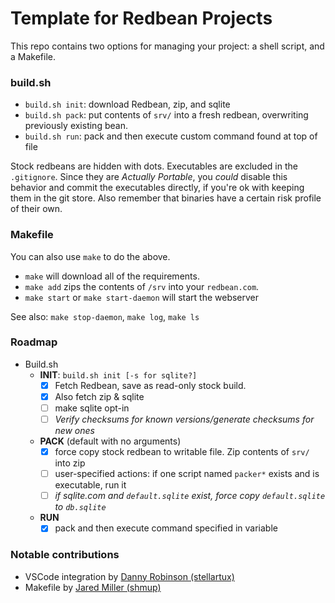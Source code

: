 # Template for Redbean Projects

This repo contains two options for managing your project: a shell script, and a
Makefile.

### build.sh

- `build.sh init`: download Redbean, zip, and sqlite
- `build.sh pack`: put contents of `srv/` into a fresh redbean, overwriting
  previously existing bean.
- `build.sh run`: pack and then execute custom command found at top of file

Stock redbeans are hidden with dots. Executables are excluded in the
`.gitignore`. Since they are *Actually Portable*, you *could* disable this
behavior and commit the executables directly, if you're ok with keeping them in
the git store. Also remember that binaries have a certain risk profile of their
own.

### Makefile

You can also use `make` to do the above.

- `make` will download all of the requirements.
- `make add` zips the contents of `/srv` into your `redbean.com`.
- `make start` or `make start-daemon` will start the webserver

See also: `make stop-daemon`, `make log`, `make ls`

### Roadmap

- Build.sh
  - **INIT**: `build.sh init [-s for sqlite?]`
    - [x] Fetch Redbean, save as read-only stock build.
    - [x] Also fetch zip & sqlite
    - [ ] make sqlite opt-in
    - [ ] *Verify checksums for known versions/generate checksums for new
          ones*
  - **PACK** (default with no arguments)
    - [x] force copy stock redbean to writable file. Zip contents of `srv/`
          into zip
    - [ ] user-specified actions: if one script named `packer*` exists and is
          executable, run it
    - [ ] *if sqlite.com and `default.sqlite` exist, force copy
          `default.sqlite` to `db.sqlite`*
  - **RUN**
    - [x] pack and then execute command specified in variable

### Notable contributions

- VSCode integration by [Danny Robinson
  (stellartux)](https://github.com/stellartux)
- Makefile by [Jared Miller (shmup)](https://github.com/shmup)
